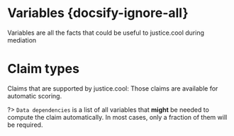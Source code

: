# Variables  {docsify-ignore-all}

Variables are all the facts that could be useful to justice.cool during mediation

<vue>
    <template>
        <form class="search-container">
            <input type="text" @keyup="find" class="search-bar" placeholder="Search for a variable">
            <a href="#"><img class="search-icon" src="/_media/search-icon.png"></a>
        </form>
        <table>
            <tr v-if="results && results.length">
                <th>ID</th>
                <th>Name</th>
                <!--th>Litigation types</th-->
                <th>Question</th>
                <th>Type</th>
            </tr>
            <template v-for="i in results">
                <tr>
                    <td>
                        <div class="varid">
                            <i class="fa fa-copy" tooltip="Copy to clipboard" @click="copy(i.id)"></i>
                            {{i.id}}
                        </div>
                    </td>
                    <td>{{i.name}}</td>
                    <!--td>{{i.litigationTypes}}</td-->
                    <td class="text-center">
                        <span v-if="!i.question">-</span>
                        <i v-if="i.question" v-tooltip.bottom="i.question" class="fa fa-check"></i>
                    </td>
                    <td @click="clikedValueDesc(i)" class="clickable">
                        <span v-if="!isPlainEnum(i.type)" v-tooltip.bottom="tooltipFor(i.type)" >
                            <i v-if="isSuggestedEnum(i.type)" class="fa fa-info-circle"></i>
                            {{i.type.primary}}
                        </span>
                        <v-popover v-if="isPlainEnum(i.type)">
                            <span>
                                <i class="fa fa-info-circle"></i>
                                {{i.type.primary}}
                            </span>
                            <template slot="popover">
                                <ul>
                                    <li v-for="o in i.type.options">
                                        <b>{{o.value}}</b> <br> &nbsp; &nbsp; <i>{{o.display}}</i>
                                    </li>
                                </ul>
                            </template>
                        </v-popover>
                    </td>
                </tr>
                <tr v-if="showDynEnum(i)">
                    <td colspan="99">
                        <div style="margin-bottom: 10px">
                            Here you can search for an option.<br />
                            Click an option to copy its value.<br/>
                            <span v-if="i.search">The selected option correspond to the value: <strong>{{i.search}}</strong></span>
                        </div>
                        <div class="row">
                            <div class="col-6">
                                <option-suggestor :source="i.type.source" v-on:set-option="setSearch($event, i)"></option-suggestor>
                            </div>
                        </div>
                    </td>
                </tr>
            </template>
        </table>
    </template>
    <script>
        return {
            data: {
                results: [],
                currentSearch: null,
            },
            methods: {
                async doFind(txt) {
                    this.currentSearch = txt;
                    const data = await auth.queryPrivate(`query FindVar($txt: String!) {modelize { publicVariables(filter: $txt) {id name scope type question litigationTypes}}}`, {txt});
                    if (data.modelize.publicVariables) {
                        data.modelize.publicVariables.forEach(v => {
                            if (v.litigationTypes)
                                v.litigationTypes = v.litigationTypes.join(', ')
                        })
                    }
                    if (this.currentSearch === txt) {
                        this.results = data.modelize.publicVariables;
                        this.currentSearch = null;
                    }
                },
                copy(txt) {
                    copyToClipboard(txt);
                },
                find: debounce(function(e) {
                    this.doFind(e.target.value);
                }, 100),
                isPlainEnum(type) {
                    if (type.primary !== 'enum')
                        return false;
                    if (!type.options || typeof type.options === 'string')
                        return false;
                    return true;
                },
                isSuggestedEnum(type) {
                    return type.primary === 'enum' && type.options && typeof type.options === 'string';
                },
                tooltipFor(type) {
                    if (type.primary !== 'enum')
                        return '';
                    if (!type.options || typeof type.options === 'string')
                        return 'Click to open option suggestor';
                    return '';
                },
                clikedValueDesc(i) {
                    Vue.set(i, '$show', !i.$show);
                    if (!i.$show)
                        i.search = null;
                },
                showDynEnum(i) {
                    return i.$show && i.type.primary === 'enum' && (!i.type.options || typeof i.type.options === 'string');
                },
                setSearch(value, i) {
                    Vue.set(i, 'search', value);
                    console.log(i)
                }
            },
            mounted() {
                this.doFind('');
            }
        };
    </script>
</vue>










# Claim types

Claims that are supported by justice.cool: Those claims are available for automatic scoring.


?> `Data dependencies` is a list of all variables that **might** be needed to compute the claim automatically. In most cases, only a fraction of them will be required.


<vue>
    <template>
        <form class="search-container">
            <input type="text" @keyup="find" class="search-bar" placeholder="Search for a claim">
            <a href="#"><img class="search-icon" src="/_media/search-icon.png"></a>
        </form>
        <table>
            <tr v-if="results && results.length">
                <th>ID</th>
                <th>Name</th>
                <!--th>Litigation Type</th-->
                <th>Data dependencies</th>
            </tr>
            <tr v-for="i in results">
                <td>
                    <div class="varid">
                        <i class="fa fa-copy" tooltip="Copy to clipboard" @click="copy(i.id)"></i>
                        {{i.id}}
                    </div>
                </td>
                <td>{{i.name}}</td>
                <!--td>{{i.litigationType || '-'}}</td-->
                <td>
                    <v-popover>
                        <span v-if="i.variables">
                            <i class="fa fa-info-circle"></i>
                            {{ i.variables.length || 0}} variable(s)
                        </span>
                        <span v-if="!i.variables" @click="getDataDependencies(i)" style="cursor: pointer;">Show</span>
                        <template slot="popover" v-if="i.variables && i.variables.length">
                            <ul>
                                <li v-for="o in i.variables">
                                    <b>{{o.id}}</b> <br> &nbsp; &nbsp; <i>{{o.name}}</i>
                                </li>
                            </ul>
                        </template>
                    </v-popover>
                </td>
            </tr>
        </table>
    </template>
    <script>
        return {
            data: {
                results: [],
                currentSearch: null,
            },
            methods: {
                async doFind(txt) {
                    this.currentSearch = txt;
                    const data = await auth.queryPrivate(`query FindClaim($txt: String!) {modelize { publicClaims(filter: $txt) {id name litigationType }}}`, {txt});
                    if (data.modelize.publicClaims) {
                        data.modelize.publicClaims.forEach(v => {
                            if (v.litigationTypes)
                                v.litigationTypes = v.litigationTypes.join(', ')
                        })
                    }
                    if (this.currentSearch === txt) {
                        this.results = data.modelize.publicClaims;
                        this.currentSearch = null;
                    }
                },
                async getDataDependencies(claim) {
                    const data = await auth.queryPrivate(`query FindDataDependencies($claimId: String!) {modelize { dataDependencies(claimId: $claimId) {id, name} }}`, {claimId: claim.id});
                    Vue.set(claim, 'variables', data.modelize.dataDependencies);
                },
                copy(txt) {
                    copyToClipboard(txt);
                },
                find: debounce(function(e) {
                    this.doFind(e.target.value);
                }, 100),
            },
            mounted() {
                this.doFind('');
            }
        };
    </script>
</vue>




<style>
.row {
    display: flex;
    flex-direction: row;
}
.vertical-align {
    display: flex;
    flex-direction: column;
    justify-content: center;
}
.col-6 {
    width: 50%;
}
.clickable {
    cursor: pointer;
} 
.varid {
    width: 15em;
    overflow: hidden;
    text-overflow: ellipsis;
    position: relative;
    white-space: nowrap;
}
.varid .fa {
    opacity: 0.5;
    transition: opacity 0.3s;
    cursor: pointer;
    margin-right: 0.3em;
}
.varid .fa:hover {
    opacity: 1;
}

table, tbody {
    width: 100%;
}

table {

    /* weird... */
    transform: translateY(-4em);
}

.search-container{
  width: 100%;
  display: block;
}

</style>